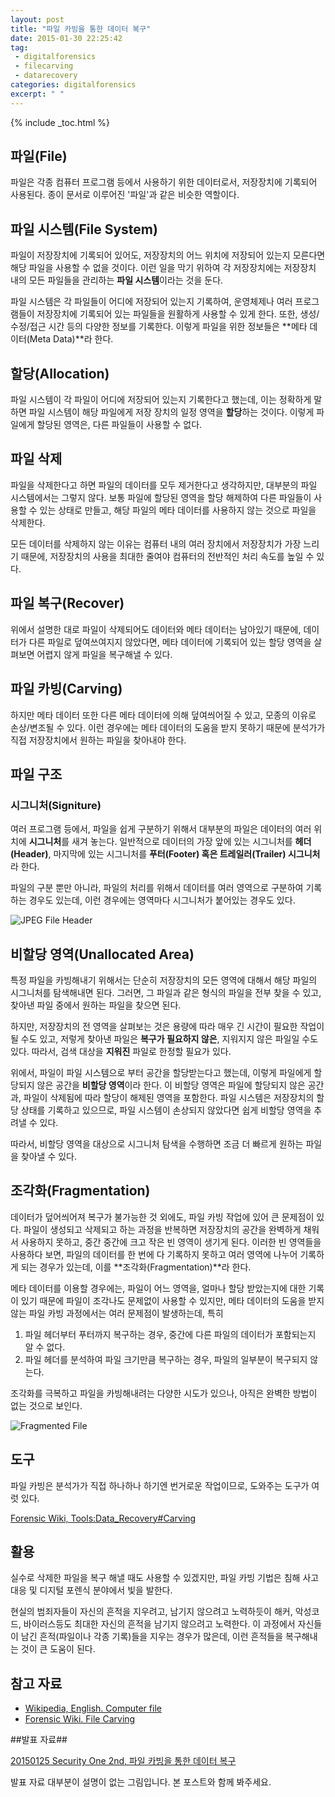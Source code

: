 ```yaml
---
layout: post 
title: "파일 카빙을 통한 데이터 복구"
date: 2015-01-30 22:25:42
tag:
 - digitalforensics
 - filecarving
 - datarecovery
categories: digitalforensics
excerpt: " "
---
```


{% include _toc.html %}

## 파일(File) ##

파일은 각종 컴퓨터 프로그램 등에서 사용하기 위한 데이터로서, 저장장치에 기록되어 사용된다. 종이 문서로 이루어진 '파일'과 같은 비슷한 역할이다.

## 파일 시스템(File System) ##

파일이 저장장치에 기록되어 있어도, 저장장치의 어느 위치에 저장되어 있는지 모른다면 해당 파일을 사용할 수 없을 것이다. 이런 일을 막기 위하여 각 저장장치에는 저장장치 내의 모든 파일들을 관리하는 **파일 시스템**이라는 것을 둔다.

파일 시스템은 각 파일들이 어디에 저장되어 있는지 기록하여, 운영체제나 여러 프로그램들이 저장장치에 기록되어 있는 파일들을 원활하게 사용할 수 있게 한다. 또한, 생성/수정/접근 시간 등의 다양한 정보를 기록한다. 이렇게 파일을 위한 정보들은 **메타 데이터(Meta Data)**라 한다.

## 할당(Allocation) ##

파일 시스템이 각 파일이 어디에 저장되어 있는지 기록한다고 했는데, 이는 정확하게 말하면 파일 시스템이 해당 파일에게 저장 장치의 일정 영역을 **할당**하는 것이다. 이렇게 파일에게 할당된 영역은, 다른 파일들이 사용할 수 없다.

## 파일 삭제 ##

파일을 삭제한다고 하면 파일의 데이터를 모두 제거한다고 생각하지만, 대부분의 파일 시스템에서는 그렇지 않다. 보통 파일에 할당된 영역을 할당 해제하여 다른 파일들이 사용할 수 있는 상태로 만들고, 해당 파일의 메타 데이터를 사용하지 않는 것으로 파일을 삭제한다.

모든 데이터를 삭제하지 않는 이유는 컴퓨터 내의 여러 장치에서 저장장치가 가장 느리기 때문에, 저장장치의 사용을 최대한 줄여야 컴퓨터의 전반적인 처리 속도를 높일 수 있다.

## 파일 복구(Recover) ##

위에서 설명한 대로 파일이 삭제되어도 데이터와 메타 데이터는 남아있기 때문에, 데이터가 다른 파일로 덮여쓰여지지 않았다면, 메타 데이터에 기록되어 있는 할당 영역을 살펴보면 어렵지 않게 파일을 복구해낼 수 있다.

## 파일 카빙(Carving) ##

하지만 메타 데이터 또한 다른 메타 데이터에 의해 덮여씌어질 수 있고, 모종의 이유로 손상/변조될 수 있다. 이런 경우에는 메타 데이터의 도움을 받지 못하기 때문에 분석가가 직접 저장장치에서 원하는 파일을 찾아내야 한다.

## 파일 구조 ##

### 시그니처(Signiture) ###

여러 프로그램 등에서, 파일을 쉽게 구분하기 위해서 대부분의 파일은 
데이터의 여러 위치에 **시그니처**를 새겨 놓는다. 일반적으로 데이터의 가장 앞에 있는 시그니처를 **헤더(Header)**, 마지막에 있는 시그니처를 **푸터(Footer) 혹은 트레일러(Trailer) 시그니처**라 한다.

파일의 구분 뿐만 아니라, 파일의 처리를 위해서 데이터를 여러 영역으로 구분하여 기록하는 경우도 있는데, 이런 경우에는 영역마다 시그니처가 붙어있는 경우도 있다.

![JPEG File Header]({{site.url}}/image/jpeg_header.png "JPEG 파일의 시그니처")

## 비할당 영역(Unallocated Area) ##

특정 파일을 카빙해내기 위해서는 단순히 저장장치의 모든 영역에 대해서 해당 파일의 시그니처를 탐색해내면 된다. 그러면, 그 파일과 같은 형식의 파일을 전부 찾을 수 있고, 찾아낸 파일 중에서 원하는 파일을 찾으면 된다. 

하지만, 저장장치의 전 영역을 살펴보는 것은 용량에 따라 매우 긴 시간이 필요한 작업이 될 수도 있고, 저렇게 찾아낸 파일은 **복구가 필요하지 않은**, 지워지지 않은 파일일 수도 있다. 따라서, 검색 대상을 **지워진** 파일로 한정할 필요가 있다.

위에서, 파일이 파일 시스템으로 부터 공간을 할당받는다고 했는데, 이렇게 파일에게 할당되지 않은 공간을 **비할당 영역**이라 한다. 이 비할당 영역은 파일에 할당되지 않은 공간과, 파일이 삭제됨에 따라 할당이 해제된 영역을 포함한다. 파일 시스템은 저장장치의 할당 상태를 기록하고 있으므로, 파일 시스템이 손상되지 않았다면 쉽게 비할당 영역을 추려낼 수 있다.

따라서, 비할당 영역을 대상으로 시그니처 탐색을 수행하면 조금 더 빠르게 원하는 파일을 찾아낼 수 있다.

## 조각화(Fragmentation) ##

데이터가 덮어씌어져 복구가 불가능한 것 외에도, 파일 카빙 작업에 있어 큰 문제점이 있다. 파일이 생성되고 삭제되고 하는 과정을 반복하면 저장장치의 공간을 완벽하게 채워서 사용하지 못하고, 중간 중간에 크고 작은 빈 영역이 생기게 된다. 이러한 빈 영역들을 사용하다 보면, 파일의 데이터를 한 번에 다 기록하지 못하고 여러 영역에 나누어 기록하게 되는 경우가 있는데, 이를 **조각화(Fragmentation)**라 한다.

메타 데이터를 이용할 경우에는, 파일이 어느 영역을, 얼마나 할당 받았는지에 대한 기록이 있기 때문에 파일이 조각나도 문제없이 사용할 수 있지만, 메타 데이터의 도움을 받지 않는 파일 카빙 과정에서는 여러 문제점이 발생하는데, 특히

1. 파일 헤더부터 푸터까지 복구하는 경우, 중간에 다른 파일의 데이터가 포함되는지 알 수 없다.
2. 파일 헤더를 분석하여 파일 크기만큼 복구하는 경우, 파일의 일부분이 복구되지 않는다.

조각화를 극복하고 파일을 카빙해내려는 다양한 시도가 있으나, 아직은 완벽한 방법이 없는 것으로 보인다.

![Fragmented File]({{site.url}}/image/fragmentaion.png "조각난 파일")

## 도구 ##

파일 카빙은 분석가가 직접 하나하나 하기엔 번거로운 작업이므로, 도와주는 도구가 여럿 있다.

[Forensic Wiki, Tools:Data_Recovery#Carving](http://www.forensicswiki.org/wiki/Tools:Data_Recovery#Carving)

## 활용 ##

실수로 삭제한 파일을 복구 해낼 때도 사용할 수 있겠지만, 파일 카빙 기법은 침해 사고 대응 및 디지털 포렌식 분야에서 빛을 발한다.

현실의 범죄자들이 자신의 흔적을 지우려고, 남기지 않으려고 노력하듯이 해커, 악성코드, 바이러스등도 최대한 자신의 흔적을 남기지 않으려고 노력한다. 이 과정에서 자신들이 남긴 흔적(파일이나 각종 기록)들을 지우는 경우가 많은데, 이런 흔적들을 복구해내는 것이 큰 도움이 된다.

## 참고 자료 ##

- [Wikipedia, English. Computer file](http://en.wikipedia.org/wiki/Computer_file)
- [Forensic Wiki. File Carving](http://www.forensicswiki.org/wiki/File_Carving#File_Carving_challenges_and_test_images)

##발표 자료##

[20150125 Security One 2nd, 파일 카빙을 통한 데이터 복구](https://onedrive.live.com/redir?resid=BF1489D51F814C5C!8265&authkey=!AP1vDhsDXxIg5HE&ithint=file%2cpptx)

발표 자료 대부분이 설명이 없는 그림입니다. 본 포스트와 함께 봐주세요. 
